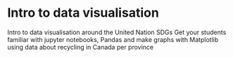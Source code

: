 # Intro to data visualisation 

Intro to data visualisation around the United Nation SDGs 
Get your students familiar with jupyter notebooks, Pandas and make graphs with  Matplotlib using data about recycling in Canada per province 

